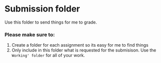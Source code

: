 # Submission folder
Use this folder to send things for me to grade. 

### Please make sure to: 
1. Create a folder for each assignment so its easy for me to find things
2. Only include in this folder what is requested for the submisison. Use the `Working' folder` for all of your work.  
